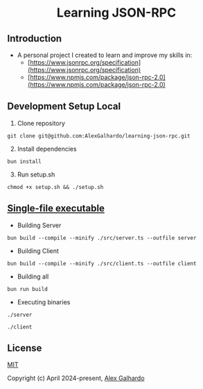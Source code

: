 <div align="center">
  <h1 align="center">Learning JSON-RPC</a>
</div>

## Introduction

- A personal project I created to learn and improve my skills in:
  - [https://www.jsonrpc.org/specification](https://www.jsonrpc.org/specification)
  - [https://www.npmjs.com/package/json-rpc-2.0](https://www.npmjs.com/package/json-rpc-2.0)

## Development Setup Local

1. Clone repository
```
git clone git@github.com:AlexGalhardo/learning-json-rpc.git
```

2. Install dependencies
```
bun install
```

3. Run setup.sh
```
chmod +x setup.sh && ./setup.sh
```

## [Single-file executable](https://bun.sh/docs/bundler/executables)

- Building Server
```
bun build --compile --minify ./src/server.ts --outfile server
```

- Building Client
```
bun build --compile --minify ./src/client.ts --outfile client
```

- Building all
```
bun run build
```

- Executing binaries
```
./server
```

```
./client
```

## License

[MIT](http://opensource.org/licenses/MIT)

Copyright (c) April 2024-present, [Alex Galhardo](https://github.com/AlexGalhardo)
